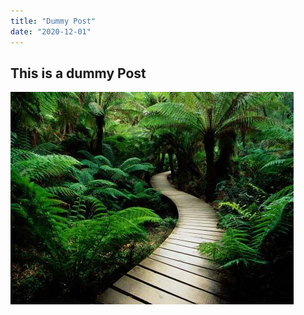 ```yaml
---
title: "Dummy Post"
date: "2020-12-01"
---
```


## This is a dummy Post

![Nature](./nature-path.jpg)
